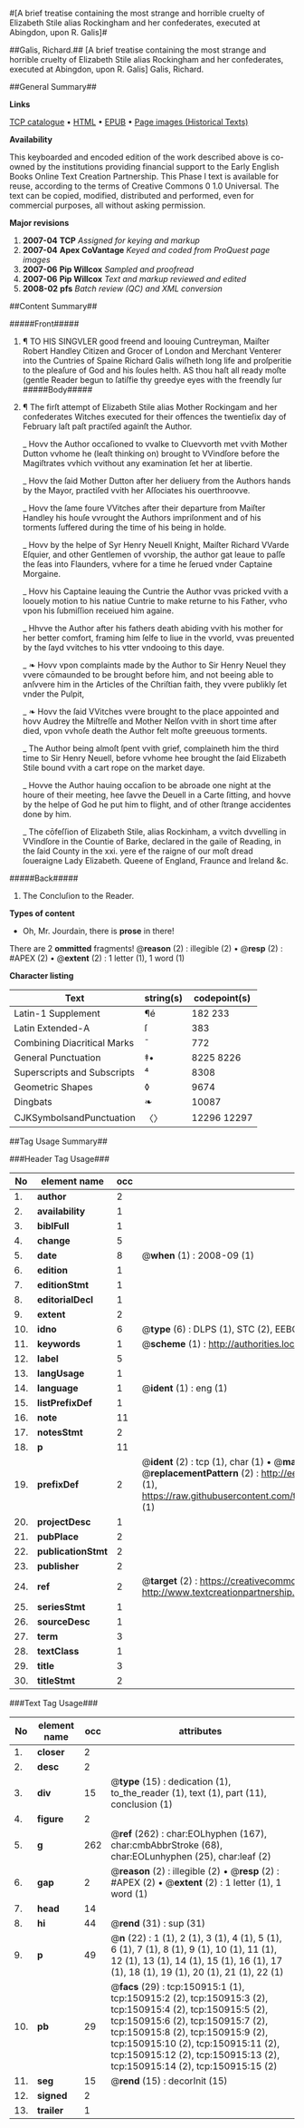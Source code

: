 #[A brief treatise containing the most strange and horrible cruelty of Elizabeth Stile alias Rockingham and her confederates, executed at Abingdon, upon R. Galis]#

##Galis, Richard.##
[A brief treatise containing the most strange and horrible cruelty of Elizabeth Stile alias Rockingham and her confederates, executed at Abingdon, upon R. Galis]
Galis, Richard.

##General Summary##

**Links**

[TCP catalogue](http://www.ota.ox.ac.uk/tcp/)  • 
[HTML](http://tei.it.ox.ac.uk/tcp/Texts-HTML/free/A72/A72130.html)  • 
[EPUB](http://tei.it.ox.ac.uk/tcp/Texts-EPUB/free/A72/A72130.epub) • 
[Page images (Historical Texts)](https://data.historicaltexts.jisc.ac.uk/view?pubId=eebo-99900345e&pageId=eebo-99900345e-150915-1)

**Availability**

This keyboarded and encoded edition of the
	       work described above is co-owned by the institutions
	       providing financial support to the Early English Books
	       Online Text Creation Partnership. This Phase I text is
	       available for reuse, according to the terms of Creative
	       Commons 0 1.0 Universal. The text can be copied,
	       modified, distributed and performed, even for
	       commercial purposes, all without asking permission.

**Major revisions**

1. __2007-04__ __TCP__ *Assigned for keying and markup*
1. __2007-04__ __Apex CoVantage__ *Keyed and coded from ProQuest page images*
1. __2007-06__ __Pip Willcox__ *Sampled and proofread*
1. __2007-06__ __Pip Willcox__ *Text and markup reviewed and edited*
1. __2008-02__ __pfs__ *Batch review (QC) and XML conversion*

##Content Summary##

#####Front#####

1. ¶ TO HIS SINGVLER good freend and loouing Cuntreyman, Maiſter Robert Handley Citizen and Grocer of London and Merchant Venterer into the Cuntries of Spaine Richard Galis wiſheth long life and proſperitie to the pleaſure of God and his ſoules helth.
AS thou haſt all ready moſte (gentle Reader begun to ſatiſfie thy greedye eyes with the freendly ſur
#####Body#####

1. ¶ The firſt attempt of Elizabeth Stile alias Mother Rockingam and her confederates Witches executed for their offences the twentieſix day of February laſt paſt practiſed againſt the Author.

    _ Hovv the Author occaſioned to vvalke to Cluevvorth met vvith Mother Dutton vvhome he (leaſt thinking on) brought to VVindſore before the Magiſtrates vvhich vvithout any examination ſet her at libertie.

    _ Hovv the ſaid Mother Dutton after her deliuery from the Authors hands by the Mayor, practiſed vvith her Aſſociates his ouerthroovve.

    _ Hovv the ſame foure VVitches after their departure from Maiſter Handley his houſe vvrought the Authors impriſonment and of his torments ſuffered during the time of his being in holde.

    _ Hovv by the helpe of Syr Henry Neuell Knight, Maiſter Richard VVarde Eſquier, and other Gentlemen of vvorship, the author gat leaue to paſſe the ſeas into Flaunders, vvhere for a time he ſerued vnder Captaine Morgaine.

    _ Hovv his Captaine leauing the Cuntrie the Author vvas pricked vvith a loouely motion to his natiue Cuntrie to make returne to his Father, vvho vpon his ſubmiſſion receiued him againe.

    _ Hhvve the Author after his fathers death abiding vvith his mother for her better comfort, framing him ſelfe to liue in the vvorld, vvas preuented by the ſayd vvitches to his vtter vndooing to this daye.

    _ ❧ Hovv vpon complaints made by the Author to Sir Henry Neuel they vvere cōmaunded to be brought before him, and not beeing able to anſvvere him in the Articles of the Chriſtian faith, they vvere publikly ſet vnder the Pulpit,

    _ ❧ Hovv the ſaid VVitches vvere brought to the place appointed and hovv Audrey the Miſtreſſe and Mother Nelſon vvith in short time after died, vpon vvhoſe death the Author felt moſte greeuous torments.

    _ The Author being almoſt ſpent vvith grief, complaineth him the third time to Sir Henry Neuell, before vvhome hee brought the ſaid Elizabeth Stile bound vvith a cart rope on the market daye.

    _ Hovve the Author hauing occaſion to be abroade one night at the houre of their meeting, hee ſavve the Deuell in a Carte ſitting, and hovve by the helpe of God he put him to flight, and of other ſtrange accidentes done by him.

    _ The cōfeſſion of Elizabeth Stile, alias Rockinham, a vvitch dvvelling in VVindſore in the Countie of Barke, declared in the gaile of Reading, in the ſaid County in the xxi. yere ef the raigne of our moſt dread ſoueraigne Lady Elizabeth. Queene of England, Fraunce and Ireland &c.

#####Back#####

1. The Concluſion to the Reader.

**Types of content**

  * Oh, Mr. Jourdain, there is **prose** in there!

There are 2 **ommitted** fragments! 
 @__reason__ (2) : illegible (2)  •  @__resp__ (2) : #APEX (2)  •  @__extent__ (2) : 1 letter (1), 1 word (1)

**Character listing**


|Text|string(s)|codepoint(s)|
|---|---|---|
|Latin-1 Supplement|¶é|182 233|
|Latin Extended-A|ſ|383|
|Combining             Diacritical Marks|̄|772|
|General Punctuation|‡•|8225 8226|
|Superscripts             and Subscripts|⁴|8308|
|Geometric Shapes|◊|9674|
|Dingbats|❧|10087|
|CJKSymbolsandPunctuation|〈〉|12296 12297|

##Tag Usage Summary##

###Header Tag Usage###

|No|element name|occ|attributes|
|---|---|---|---|
|1.|__author__|2||
|2.|__availability__|1||
|3.|__biblFull__|1||
|4.|__change__|5||
|5.|__date__|8| @__when__ (1) : 2008-09 (1)|
|6.|__edition__|1||
|7.|__editionStmt__|1||
|8.|__editorialDecl__|1||
|9.|__extent__|2||
|10.|__idno__|6| @__type__ (6) : DLPS (1), STC (2), EEBO-CITATION (1), PROQUEST (1), VID (1)|
|11.|__keywords__|1| @__scheme__ (1) : http://authorities.loc.gov/ (1)|
|12.|__label__|5||
|13.|__langUsage__|1||
|14.|__language__|1| @__ident__ (1) : eng (1)|
|15.|__listPrefixDef__|1||
|16.|__note__|11||
|17.|__notesStmt__|2||
|18.|__p__|11||
|19.|__prefixDef__|2| @__ident__ (2) : tcp (1), char (1)  •  @__matchPattern__ (2) : ([0-9\-]+):([0-9IVX]+) (1), (.+) (1)  •  @__replacementPattern__ (2) : http://eebo.chadwyck.com/downloadtiff?vid=$1&page=$2 (1), https://raw.githubusercontent.com/textcreationpartnership/Texts/master/tcpchars.xml#$1 (1)|
|20.|__projectDesc__|1||
|21.|__pubPlace__|2||
|22.|__publicationStmt__|2||
|23.|__publisher__|2||
|24.|__ref__|2| @__target__ (2) : https://creativecommons.org/publicdomain/zero/1.0/ (1), http://www.textcreationpartnership.org/docs/. (1)|
|25.|__seriesStmt__|1||
|26.|__sourceDesc__|1||
|27.|__term__|3||
|28.|__textClass__|1||
|29.|__title__|3||
|30.|__titleStmt__|2||


###Text Tag Usage###

|No|element name|occ|attributes|
|---|---|---|---|
|1.|__closer__|2||
|2.|__desc__|2||
|3.|__div__|15| @__type__ (15) : dedication (1), to_the_reader (1), text (1), part (11), conclusion (1)|
|4.|__figure__|2||
|5.|__g__|262| @__ref__ (262) : char:EOLhyphen (167), char:cmbAbbrStroke (68), char:EOLunhyphen (25), char:leaf (2)|
|6.|__gap__|2| @__reason__ (2) : illegible (2)  •  @__resp__ (2) : #APEX (2)  •  @__extent__ (2) : 1 letter (1), 1 word (1)|
|7.|__head__|14||
|8.|__hi__|44| @__rend__ (31) : sup (31)|
|9.|__p__|49| @__n__ (22) : 1 (1), 2 (1), 3 (1), 4 (1), 5 (1), 6 (1), 7 (1), 8 (1), 9 (1), 10 (1), 11 (1), 12 (1), 13 (1), 14 (1), 15 (1), 16 (1), 17 (1), 18 (1), 19 (1), 20 (1), 21 (1), 22 (1)|
|10.|__pb__|29| @__facs__ (29) : tcp:150915:1 (1), tcp:150915:2 (2), tcp:150915:3 (2), tcp:150915:4 (2), tcp:150915:5 (2), tcp:150915:6 (2), tcp:150915:7 (2), tcp:150915:8 (2), tcp:150915:9 (2), tcp:150915:10 (2), tcp:150915:11 (2), tcp:150915:12 (2), tcp:150915:13 (2), tcp:150915:14 (2), tcp:150915:15 (2)|
|11.|__seg__|15| @__rend__ (15) : decorInit (15)|
|12.|__signed__|2||
|13.|__trailer__|1||
